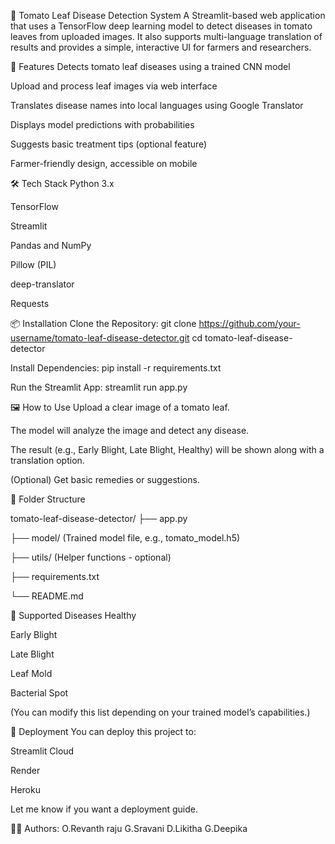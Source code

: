 🍅 Tomato Leaf Disease Detection System
A Streamlit-based web application that uses a TensorFlow deep learning model to detect diseases in tomato leaves from uploaded images. It also supports multi-language translation of results and provides a simple, interactive UI for farmers and researchers.

📌 Features
Detects tomato leaf diseases using a trained CNN model

Upload and process leaf images via web interface

Translates disease names into local languages using Google Translator

Displays model predictions with probabilities

Suggests basic treatment tips (optional feature)

Farmer-friendly design, accessible on mobile

🛠️ Tech Stack
Python 3.x

TensorFlow

Streamlit

Pandas and NumPy

Pillow (PIL)

deep-translator

Requests

📦 Installation
Clone the Repository:
git clone https://github.com/your-username/tomato-leaf-disease-detector.git
cd tomato-leaf-disease-detector

Install Dependencies:
pip install -r requirements.txt

Run the Streamlit App:
streamlit run app.py

🖼️ How to Use
Upload a clear image of a tomato leaf.

The model will analyze the image and detect any disease.

The result (e.g., Early Blight, Late Blight, Healthy) will be shown along with a translation option.

(Optional) Get basic remedies or suggestions.

📁 Folder Structure

tomato-leaf-disease-detector/
├── app.py

├── model/ (Trained model file, e.g., tomato_model.h5)

├── utils/ (Helper functions - optional)

├── requirements.txt

└── README.md

🔬 Supported Diseases
Healthy

Early Blight

Late Blight

Leaf Mold

Bacterial Spot

(You can modify this list depending on your trained model’s capabilities.)

🚀 Deployment
You can deploy this project to:

Streamlit Cloud

Render

Heroku

Let me know if you want a deployment guide.

👨‍💻 Authors:
O.Revanth raju
G.Sravani
D.Likitha
G.Deepika
